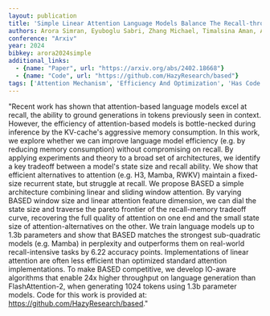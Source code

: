```yaml
---
layout: publication
title: 'Simple Linear Attention Language Models Balance The Recall-throughput Tradeoff'
authors: Arora Simran, Eyuboglu Sabri, Zhang Michael, Timalsina Aman, Alberti Silas, Zinsley Dylan, Zou James, Rudra Atri, Ré Christopher
conference: "Arxiv"
year: 2024
bibkey: arora2024simple
additional_links:
  - {name: "Paper", url: "https://arxiv.org/abs/2402.18668"}
  - {name: "Code", url: "https://github.com/HazyResearch/based"}
tags: ['Attention Mechanism', 'Efficiency And Optimization', 'Has Code', 'Model Architecture', 'Pretraining Methods', 'Reinforcement Learning']
---
```

"Recent work has shown that attention-based language models excel at recall, the ability to ground generations in tokens previously seen in context. However, the efficiency of attention-based models is bottle-necked during inference by the KV-cache's aggressive memory consumption. In this work, we explore whether we can improve language model efficiency (e.g. by reducing memory consumption) without compromising on recall. By applying experiments and theory to a broad set of architectures, we identify a key tradeoff between a model's state size and recall ability. We show that efficient alternatives to attention (e.g. H3, Mamba, RWKV) maintain a fixed-size recurrent state, but struggle at recall. We propose BASED a simple architecture combining linear and sliding window attention. By varying BASED window size and linear attention feature dimension, we can dial the state size and traverse the pareto frontier of the recall-memory tradeoff curve, recovering the full quality of attention on one end and the small state size of attention-alternatives on the other. We train language models up to 1.3b parameters and show that BASED matches the strongest sub-quadratic models (e.g. Mamba) in perplexity and outperforms them on real-world recall-intensive tasks by 6.22 accuracy points. Implementations of linear attention are often less efficient than optimized standard attention implementations. To make BASED competitive, we develop IO-aware algorithms that enable 24x higher throughput on language generation than FlashAttention-2, when generating 1024 tokens using 1.3b parameter models. Code for this work is provided at: https://github.com/HazyResearch/based."
